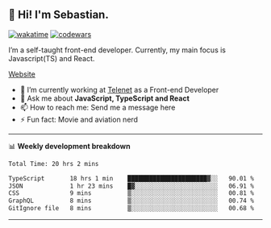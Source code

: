 ## 👋 Hi! I'm Sebastian.

[![wakatime](https://wakatime.com/badge/user/df0036c6-328a-4a39-be9b-e49417ed22a1.svg)](https://wakatime.com/@df0036c6-328a-4a39-be9b-e49417ed22a1)
[![codewars](https://www.codewars.com/users/sebavuye/badges/small)](https://www.codewars.com/users/sebavuye)

I’m a self-taught front-end developer. Currently, my main focus is Javascript(TS) and React.

[Website](https://sebastianvuye.be)

- 🔭 I’m currently working at [Telenet](https://telenet.be/) as a Front-end Developer
- 💬 Ask me about **JavaScript, TypeScript and React**
- 📫 How to reach me: Send me a message here
- ⚡ Fun fact: Movie and aviation nerd

-------

📊 **Weekly development breakdown**

<!--START_SECTION:waka-->

```txt
Total Time: 20 hrs 2 mins

TypeScript       18 hrs 1 min    ██████████████████████▓░░   90.01 %
JSON             1 hr 23 mins    █▓░░░░░░░░░░░░░░░░░░░░░░░   06.91 %
CSS              9 mins          ▒░░░░░░░░░░░░░░░░░░░░░░░░   00.81 %
GraphQL          8 mins          ▒░░░░░░░░░░░░░░░░░░░░░░░░   00.74 %
GitIgnore file   8 mins          ▒░░░░░░░░░░░░░░░░░░░░░░░░   00.68 %
```

<!--END_SECTION:waka-->
-------
